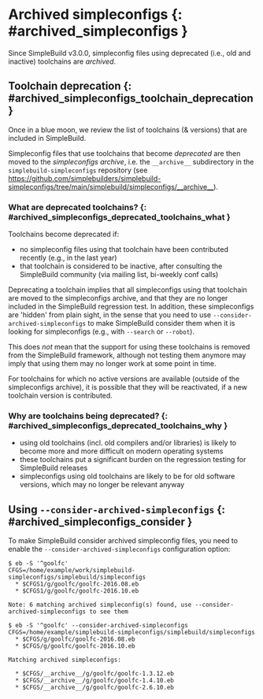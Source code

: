 # Archived simpleconfigs {: #archived_simpleconfigs }

Since SimpleBuild v3.0.0, simpleconfig files using deprecated (i.e., old and
inactive) toolchains are *archived*.

## Toolchain deprecation {: #archived_simpleconfigs_toolchain_deprecation }

Once in a blue moon, we review the list of toolchains (& versions) that
are included in SimpleBuild.

Simpleconfig files that use toolchains that become *deprecated* are then
moved to the *simpleconfigs archive*, i.e. the `__archive__` subdirectory
in the `simplebuild-simpleconfigs` repository (see
<https://github.com/simplebuilders/simplebuild-simpleconfigs/tree/main/simplebuild/simpleconfigs/__archive__>).

### What are deprecated toolchains? {: #archived_simpleconfigs_deprecated_toolchains_what }

Toolchains become deprecated if:

- no simpleconfig files using that toolchain have been contributed
  recently (e.g., in the last year)
- that toolchain is considered to be inactive, after consulting the
  SimpleBuild community (via mailing list, bi-weekly conf calls)

Deprecating a toolchain implies that all simpleconfigs using that
toolchain are moved to the simpleconfigs archive, and that they are no
longer included in the SimpleBuild regression test. In addition, these
simpleconfigs are 'hidden' from plain sight, in the sense that you need to
use `--consider-archived-simpleconfigs` to make SimpleBuild consider them
when it is looking for simpleconfigs (e.g., with `--search` or
`--robot`).

This does *not* mean that the support for using these toolchains is
removed from the SimpleBuild framework, although not testing them anymore
may imply that using them may no longer work at some point in time.

For toolchains for which no active versions are available (outside of
the simpleconfigs archive), it is possible that they will be reactivated,
if a new toolchain version is contributed.

### Why are toolchains being deprecated? {: #archived_simpleconfigs_deprecated_toolchains_why }

- using old toolchains (incl. old compilers and/or libraries) is
  likely to become more and more difficult on modern operating systems
- these toolchains put a significant burden on the regression testing
  for SimpleBuild releases
- simpleconfigs using old toolchains are likely to be for old software
  versions, which may no longer be relevant anyway

## Using `--consider-archived-simpleconfigs` {: #archived_simpleconfigs_consider }

To make SimpleBuild consider archived simpleconfig files, you need to enable
the `--consider-archived-simpleconfigs` configuration option:

``` console
$ eb -S '^goolfc'
CFGS=/home/example/work/simplebuild-simpleconfigs/simplebuild/simpleconfigs
  * $CFGS1/g/goolfc/goolfc-2016.08.eb
  * $CFGS1/g/goolfc/goolfc-2016.10.eb

Note: 6 matching archived simpleconfig(s) found, use --consider-archived-simpleconfigs to see them
```

``` console
$ eb -S '^goolfc' --consider-archived-simpleconfigs
CFGS=/home/example/simplebuild-simpleconfigs/simplebuild/simpleconfigs
  * $CFGS/g/goolfc/goolfc-2016.08.eb
  * $CFGS/g/goolfc/goolfc-2016.10.eb

Matching archived simpleconfigs:

  * $CFGS/__archive__/g/goolfc/goolfc-1.3.12.eb
  * $CFGS/__archive__/g/goolfc/goolfc-1.4.10.eb
  * $CFGS/__archive__/g/goolfc/goolfc-2.6.10.eb
```
